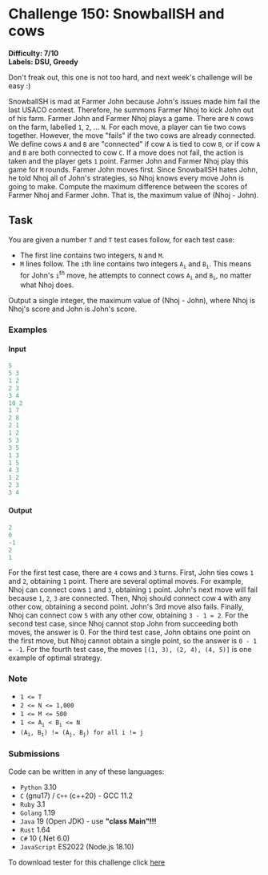 # Challenge 150: SnowballSH and cows

**Difficulty: 7/10  
Labels: DSU, Greedy**

Don't freak out, this one is not too hard, and next week's challenge will be easy :)

SnowballSH is mad at Farmer John because John's issues made him fail the last USACO contest. Therefore, he summons Farmer Nhoj to kick John out of his farm.
Farmer John and Farmer Nhoj plays a game. There are `N` cows on the farm, labelled `1`, `2`, ... `N`. For each move, a player can tie two cows together. However, the move "fails" if the two cows are already connected. We define cows `A` and `B` are "connected" if cow `A` is tied to cow `B`, or if cow `A` and `B` are both connected to cow `C`. If a move does not fail, the action is taken and the player gets `1` point.
Farmer John and Farmer Nhoj play this game for `M` rounds. Farmer John moves first. Since SnowballSH hates John, he told Nhoj all of John's strategies, so Nhoj knows every move John is going to make.
Compute the maximum difference between the scores of Farmer Nhoj and Farmer John. That is, the maximum value of (Nhoj - John).

## Task

You are given a number `T` and `T` test cases follow, for each test case:

- The first line contains two integers, `N` and `M`.
- `M` lines follow. The `i`th line contains two integers `A`<sub>`i`</sub> and `B`<sub>`i`</sub>. This means for John's `i`<sup>th</sup> move, he attempts to connect cows `A`<sub>`i`</sub> and `B`<sub>`i`</sub>, no matter what Nhoj does.

Output a single integer, the maximum value of (Nhoj - John), where Nhoj is Nhoj's score and John is John's score.

### Examples

#### Input

```rust
5
5 3
1 2
2 3
3 4
10 2
1 7
2 8
2 1
1 2
5 3
3 5
1 3
1 5
4 3
1 2
2 3
3 4
```

#### Output

```rust
2
0
-1
2
1
```

For the first test case, there are `4` cows and `3` turns.
First, John ties cows `1` and `2`, obtaining `1` point. There are several optimal moves. For example, Nhoj can connect cows `1` and `3`, obtaining `1` point. John's next move will fail because `1`, `2`, `3` are connected. Then, Nhoj should connect cow `4` with any other cow, obtaining a second point. John's 3rd move also fails. Finally, Nhoj can connect cow `5` with any other cow, obtaining `3 - 1 = 2`.
For the second test case, since Nhoj cannot stop John from succeeding both moves, the answer is 0.
For the third test case, John obtains one point on the first move, but Nhoj cannot obtain a single point, so the answer is `0 - 1 = -1`.
For the fourth test case, the moves `[(1, 3), (2, 4), (4, 5)]` is one example of optimal strategy.

### Note

- `1 <= T`
- `2 <= N <= 1,000`
- `1 <= M <= 500`
- `1 <= A`<sub>`i`</sub>` < B`<sub>`i`</sub>` <= N`
- `(A`<sub>`i`</sub>`, B`<sub>`i`</sub>`) != (A`<sub>`j`</sub>`, B`<sub>`j`</sub>`) for all i != j`

### Submissions

Code can be written in any of these languages:

- `Python` 3.10
- `C` (gnu17) / `C++` (c++20) - GCC 11.2
- `Ruby` 3.1
- `Golang` 1.19
- `Java` 19 (Open JDK) - use **"class Main"!!!**
- `Rust` 1.64
- `C#` 10 (.Net 6.0)
- `JavaScript` ES2022 (Node.js 18.10)

To download tester for this challenge click [here](https://downgit.github.io/#/home?url=https://github.com/Pomroka/TWT_Challenges_Tester/tree/main/Challenge_150)
